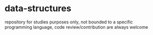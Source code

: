 # data-structures

repository for studies purposes only, not bounded to a specific programming language, code review/contribution are always welcome
